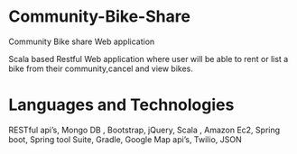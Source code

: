# Community-Bike-Share
Community Bike share Web application

Scala based Restful Web application where user will be able to rent or list a bike from their community,cancel and view bikes.

# Languages and Technologies
RESTful api’s, Mongo DB , Bootstrap, jQuery, Scala , Amazon Ec2, Spring boot, Spring tool Suite, Gradle, Google Map api’s, Twilio, JSON
